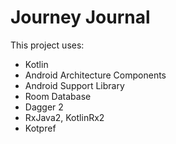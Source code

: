 # Journey Journal

This project uses:
* Kotlin
* Android Architecture Components
* Android Support Library
* Room Database
* Dagger 2
* RxJava2, KotlinRx2
* Kotpref
